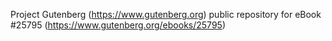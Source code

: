 Project Gutenberg (https://www.gutenberg.org) public repository for eBook #25795 (https://www.gutenberg.org/ebooks/25795)
